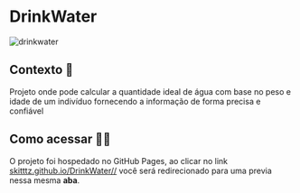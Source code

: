 # DrinkWater
![drinkwater](https://github.com/Skitttz/DrinkWater/assets/94083688/4dc84067-dbf0-4fb2-b132-64929f41b9ea)


## Contexto 📝
Projeto onde pode calcular a quantidade ideal de água com base no peso e idade de um indivíduo fornecendo a informação de forma precisa e confiável

## Como acessar 🚪🚶
O projeto foi hospedado no GitHub Pages, ao clicar no link <a href="https://skitttz.github.io/DrinkWater/"> skitttz.github.io/DrinkWater//</a> você será redirecionado para uma previa nessa mesma **aba**.
